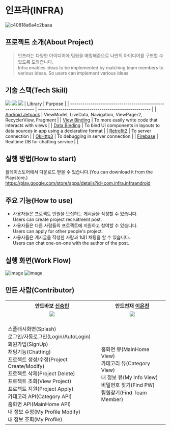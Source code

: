 # 인프라(INFRA)
![c40818a6a4c2baaa](https://user-images.githubusercontent.com/39687846/161981279-6bde5846-6d0a-481b-aeb2-e000b073d4e6.png)

## 프로젝트 소개(About Project)
> 인프라는 다양한 아이디어에 팀원을 매칭해줌으로 나만의 아이디어를 구현할 수 있도록 도와줍니다.<br>
> Infra enables ideas to be implemented by matching team members to various ideas. So users can implement various ideas.

## 기술 스택(Tech Skill)
<img src="https://img.shields.io/badge/targetSDK 31-3DDC84?style=for-the-badge&logo=Android&logoColor=white"> <img src="https://img.shields.io/badge/minSDK 23-3DDC84?style=for-the-badge&logo=Android&logoColor=white"> <img src="https://img.shields.io/badge/Kotlin 1.6.10-7F52FF?style=for-the-badge&logo=Kotlin&logoColor=white">
 | Library                                                   | Purpose                                                   |
| ------------------------------------------------------------ | ------------------------------------------------------- |
| [Android Jetpack](https://developer.android.com/jetpack/androidx/releases/compose) |  ViewModel, LiveData, Navigation, ViewPager2, RecyclerView, Fragment  |
| [View Binding](https://developer.android.com/topic/libraries/view-binding) | To more easily write code that interacts with views          |
| [Data Binding](https://developer.android.com/jetpack/androidx/releases/databinding) | To bind UI components in layouts to data sources in app using a declarative format          |
| [Retrofit2](https://developer.android.com/kotlin/ktx/extensions-list) | To server connection            |
| [OkHttp3](https://square.github.io/okhttp/)                   | To debugging in server connection |
| [Firebase](https://firebase.google.com/)                     | Realtime DB for chatting service    |                                           | 

## 실행 방법(How to start)
플레이스토어에서 다운로드 받을 수 있습니다.(You can download it from the Playstore.)<br>
https://play.google.com/store/apps/details?id=com.infra.infraandroid

## 주요 기능(How to use)
- 사용자들은 프로젝트 인원을 모집하는 게시글을 작성할 수 있습니다.<br>
Users can create project recruitment post.
- 사용자들은 다른 사람들의 프로젝트에 지원하고 참여할 수 있습니다.<br>
Users can apply for other people's project.
- 사용자들은 게시글을 작성한 사람과 1대1 채팅을 할 수 있습니다.<br>
Users can chat one-on-one with the author of the post.

## 실행 화면(Work Flow)
![image](https://user-images.githubusercontent.com/39687846/169569924-fd21356f-56a2-4b01-a323-ef7ad7750c6d.png)
![image](https://user-images.githubusercontent.com/39687846/169569972-28d77d90-dfba-428c-abba-c7564c601cb7.png)



## 만든 사람(Contributor)
<table align="center" style = "table-layout: auto; width: 100%; table-layout: fixed;">
  <colgroup>
    <col style="width:33% height:33%"/>
  </colgroup>
  <th align="center">안드바보 <a href="https://github.com/Seungmin-develop">신승민<a></th>
  <th align="center">안드천재 <a href="https://github.com/sodock00">이은진</a></th>
  <tr>
    <td align="center"><img src="https://user-images.githubusercontent.com/39687846/162403487-fcc347c5-34f9-4788-9b73-2505a8fd9637.png"/></td>
    <td align="center"><img src="https://user-images.githubusercontent.com/39687846/162403529-e5c5f159-6ef1-4922-9e40-10af3edce766.png"/></td>
</td>
  </tr>
  <tr>
    <td><br>
    스플래시화면(Splash)<br>
    로그인/자동로그인(Login/AutoLogin)<br>
    회원가입(SignUp)<br>
    채팅기능(Chatting)<br>
    프로젝트 생성/수정(Project Create/Modify)<br>
    프로젝트 삭제(Project Delete)<br>
    프로젝트 조회(View Project)<br>
    프로젝트 지원(Project Apply)<br>
    카테고리 API(Category API)<br>
    홈화면 API(MainHome API)<br>
    내 정보 수정(My Profile Modify)<br>
    내 정보 조회(My Profile)<br>
    </td>
    <td><br>
    홈화면 뷰(MainHome View)<br>
    카테고리 뷰(Category View)<br>
    내 정보 뷰(My Info View)<br>
    비밀번호 찾기(Find PW)<br>
    팀원찾기(Find Team Member)<br>
    </td>
  </tr>
</table>

